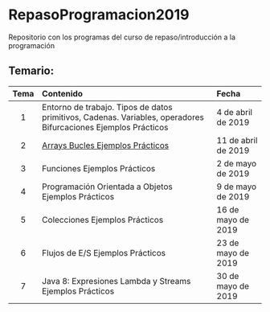 # RepasoProgramacion2019
Repositorio con los programas del curso de repaso/introducción a la programación

## Temario:



| Tema | Contenido | Fecha |
| :-------: | :------ | :----- |
| 1   | Entorno de trabajo. Tipos de datos primitivos, Cadenas. Variables, operadores Bifurcaciones Ejemplos Prácticos | 4 de abril de 2019 |
| 2   | [Arrays Bucles Ejemplos Prácticos](Sesiones/src/es/orricoquiles/repaso/segunda/) | 11 de abril de 2019 |
| 3   | Funciones Ejemplos Prácticos | 2 de mayo de 2019 |
| 4   | Programación Orientada a Objetos Ejemplos Prácticos | 9 de mayo de 2019 |
| 5   | Colecciones Ejemplos Prácticos | 16 de mayo de 2019 |
| 6   | Flujos de E/S Ejemplos Prácticos | 23 de mayo de 2019 |
| 7   | Java 8: Expresiones Lambda y Streams Ejemplos Prácticos | 30 de mayo de 2019 |

